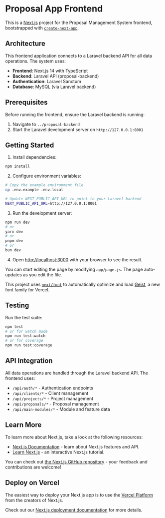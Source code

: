 # Proposal App Frontend

This is a [Next.js](https://nextjs.org) project for the Proposal Management System frontend, bootstrapped with [`create-next-app`](https://github.com/vercel/next.js/tree/canary/packages/create-next-app).

## Architecture

This frontend application connects to a Laravel backend API for all data operations. The system uses:
- **Frontend**: Next.js 14 with TypeScript
- **Backend**: Laravel API (proposal-backend)
- **Authentication**: Laravel Sanctum
- **Database**: MySQL (via Laravel backend)

## Prerequisites

Before running the frontend, ensure the Laravel backend is running:
1. Navigate to `../proposal-backend`
2. Start the Laravel development server on `http://127.0.0.1:8001`

## Getting Started

1. Install dependencies:
```bash
npm install
```

2. Configure environment variables:
```bash
# Copy the example environment file
cp .env.example .env.local

# Update NEXT_PUBLIC_API_URL to point to your Laravel backend
NEXT_PUBLIC_API_URL=http://127.0.0.1:8001
```

3. Run the development server:
```bash
npm run dev
# or
yarn dev
# or
pnpm dev
# or
bun dev
```

4. Open [http://localhost:3000](http://localhost:3000) with your browser to see the result.

You can start editing the page by modifying `app/page.js`. The page auto-updates as you edit the file.

This project uses [`next/font`](https://nextjs.org/docs/app/building-your-application/optimizing/fonts) to automatically optimize and load [Geist](https://vercel.com/font), a new font family for Vercel.

## Testing

Run the test suite:
```bash
npm test
# or for watch mode
npm run test:watch
# or for coverage
npm run test:coverage
```

## API Integration

All data operations are handled through the Laravel backend API. The frontend uses:
- `/api/auth/*` - Authentication endpoints
- `/api/clients/*` - Client management
- `/api/projects/*` - Project management  
- `/api/proposals/*` - Proposal management
- `/api/main-modules/*` - Module and feature data

## Learn More

To learn more about Next.js, take a look at the following resources:

- [Next.js Documentation](https://nextjs.org/docs) - learn about Next.js features and API.
- [Learn Next.js](https://nextjs.org/learn) - an interactive Next.js tutorial.

You can check out [the Next.js GitHub repository](https://github.com/vercel/next.js) - your feedback and contributions are welcome!

## Deploy on Vercel

The easiest way to deploy your Next.js app is to use the [Vercel Platform](https://vercel.com/new?utm_medium=default-template&filter=next.js&utm_source=create-next-app&utm_campaign=create-next-app-readme) from the creators of Next.js.

Check out our [Next.js deployment documentation](https://nextjs.org/docs/app/building-your-application/deploying) for more details.
